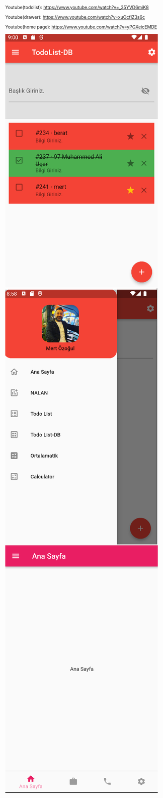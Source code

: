 Youtube(todolist): https://www.youtube.com/watch?v=_35YVD6miK8

Youtube(drawer): https://www.youtube.com/watch?v=xuOcfIZ3s6c

Youtube(home page): https://www.youtube.com/watch?v=yPGXeicEMDE
<div>
  <img src="https://github.com/ozogulmert7/Flutter-Drawer/blob/main/Screenshot_2.png">
  <img src="https://github.com/ozogulmert7/Flutter-Drawer/blob/main/Screenshot_1.PNG">
  <img src="https://github.com/ozogulmert7/Flutter-Drawer/blob/main/Screenshot_3.png">
</div>



